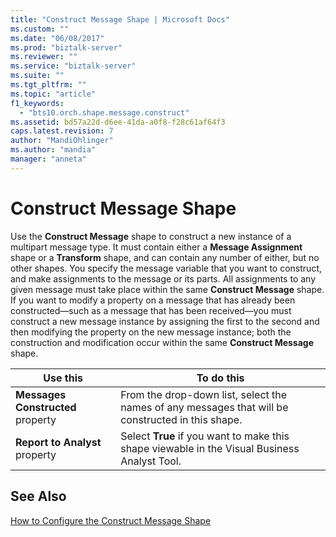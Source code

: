 ```yaml
---
title: "Construct Message Shape | Microsoft Docs"
ms.custom: ""
ms.date: "06/08/2017"
ms.prod: "biztalk-server"
ms.reviewer: ""
ms.service: "biztalk-server"
ms.suite: ""
ms.tgt_pltfrm: ""
ms.topic: "article"
f1_keywords: 
  - "bts10.orch.shape.message.construct"
ms.assetid: bd57a22d-d6ee-41da-a0f8-f28c61af64f3
caps.latest.revision: 7
author: "MandiOhlinger"
ms.author: "mandia"
manager: "anneta"
---
```

# Construct Message Shape
Use the **Construct Message** shape to construct a new instance of a multipart message type. It must contain either a **Message Assignment** shape or a **Transform** shape, and can contain any number of either, but no other shapes. You specify the message variable that you want to construct, and make assignments to the message or its parts. All assignments to any given message must take place within the same **Construct Message** shape. If you want to modify a property on a message that has already been constructed—such as a message that has been received—you must construct a new message instance by assigning the first to the second and then modifying the property on the new message instance; both the construction and modification occur within the same **Construct Message** shape.  
  
|Use this|To do this|  
|--------------|----------------|  
|**Messages Constructed** property|From the drop-down list, select the names of any messages that will be constructed in this shape.|  
|**Report to Analyst** property|Select **True** if you want to make this shape viewable in the Visual Business Analyst Tool.|  
  
## See Also  
 [How to Configure the Construct Message Shape](../core/how-to-configure-the-construct-message-shape.md)